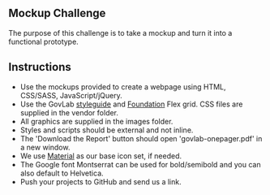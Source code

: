 ## Mockup Challenge

The purpose of this challenge is to take a mockup and turn it into a functional prototype.

## Instructions

- Use the mockups provided to create a webpage using HTML, CSS/SASS, JavaScript/jQuery.
- Use the GovLab [styleguide](https://govlab.github.io/styleguide2/) and [Foundation](http://foundation.zurb.com/sites/docs/flex-grid.html) Flex grid. CSS files are supplied in the vendor folder.
- All graphics are supplied in the images folder.
- Styles and scripts should be external and not inline.
- The 'Download the Report' button should open 'govlab-onepager.pdf' in a new window.
- We use [Material](https://material.io/icons/) as our base icon set, if needed.
- The Google font Montserrat can be used for bold/semibold and you can also default to Helvetica. 
- Push your projects to GitHub and send us a link. 
